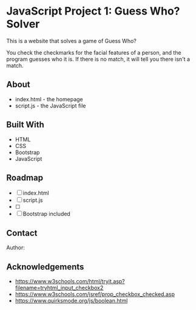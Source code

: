 # JavaScript Project 1: Guess Who? Solver

This is a website that solves a game of Guess Who?

You check the checkmarks for the facial features of a person, and the program guesses who it is. If there is no match, it will tell you there isn't a match.

## About

* index.html - the homepage
* script.js - the JavaScript file

## Built With

- HTML
- CSS
- Bootstrap
- JavaScript

## Roadmap

- [ ] index.html
- [ ] script.js
- [ ] 
- [ ] Bootstrap included

## Contact

Author: 

## Acknowledgements

- https://www.w3schools.com/html/tryit.asp?filename=tryhtml_input_checkbox2
- https://www.w3schools.com/jsref/prop_checkbox_checked.asp
- https://www.quirksmode.org/js/boolean.html
